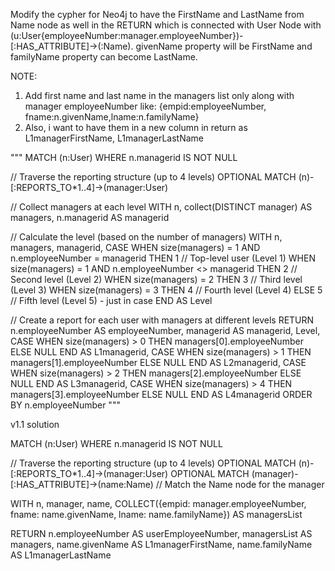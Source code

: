 Modify the cypher for Neo4j to have the FirstName and LastName from Name node as well in the RETURN which is connected with User Node with (u:User{employeeNumber:manager.employeeNumber})-[:HAS_ATTRIBUTE]->(:Name). givenName property will be FirstName and familyName property can become LastName.

NOTE:
1. Add first name and last name in the managers list only along with manager employeeNumber like:
   {empid:employeeNumber, fname:n.givenName,lname:n.familyName}
2. Also, i want to have them in a new column in return as L1managerFirstName, L1managerLastName

"""
MATCH (n:User)
WHERE n.managerid IS NOT NULL

// Traverse the reporting structure (up to 4 levels)
OPTIONAL MATCH (n)-[:REPORTS_TO*1..4]->(manager:User)

// Collect managers at each level
WITH n, 
     collect(DISTINCT manager) AS managers,
     n.managerid AS managerid

// Calculate the level (based on the number of managers)
WITH n, managers, managerid, 
     CASE 
        WHEN size(managers) = 1 AND n.employeeNumber = managerid THEN 1   // Top-level user (Level 1)
        WHEN size(managers) = 1 AND n.employeeNumber <> managerid THEN 2   // Second level (Level 2)
        WHEN size(managers) = 2 THEN 3   // Third level (Level 3)
        WHEN size(managers) = 3 THEN 4   // Fourth level (Level 4)
        ELSE 5                           // Fifth level (Level 5) - just in case
     END AS Level

// Create a report for each user with managers at different levels
RETURN n.employeeNumber AS employeeNumber, 
       managerid AS managerid, 
       Level,
       CASE WHEN size(managers) > 0 THEN managers[0].employeeNumber ELSE NULL END AS L1managerid,
       CASE WHEN size(managers) > 1 THEN managers[1].employeeNumber ELSE NULL END AS L2managerid,
       CASE WHEN size(managers) > 2 THEN managers[2].employeeNumber ELSE NULL END AS L3managerid,
       CASE WHEN size(managers) > 4 THEN managers[3].employeeNumber ELSE NULL END AS L4managerid
ORDER BY n.employeeNumber
"""

v1.1 solution

MATCH (n:User)
WHERE n.managerid IS NOT NULL

// Traverse the reporting structure (up to 4 levels)
OPTIONAL MATCH (n)-[:REPORTS_TO*1..4]->(manager:User)
OPTIONAL MATCH (manager)-[:HAS_ATTRIBUTE]->(name:Name)  // Match the Name node for the manager

WITH n, manager, name, 
     COLLECT({empid: manager.employeeNumber, fname: name.givenName, lname: name.familyName}) AS managersList

RETURN 
    n.employeeNumber AS userEmployeeNumber,
    managersList AS managers, 
    name.givenName AS L1managerFirstName, 
    name.familyName AS L1managerLastName
